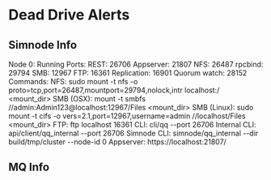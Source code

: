 # Dead Drive Alerts

## Simnode Info
Node 0:           Running
  Ports:
    REST:         26706
    Appserver:    21807
    NFS:          26487
    rpcbind:      29794
    SMB:          12967
    FTP:          16361
    Replication:  16901
    Quorum watch: 28152
  Commands:
    NFS:          sudo mount -t nfs -o proto=tcp,port=26487,mountport=29794,nolock,intr localhost:/ <mount_dir>
    SMB (OSX):    mount -t smbfs //admin:Admin123@localhost:12967/Files <mount_dir>
    SMB (Linux):  sudo mount -t cifs -o vers=2.1,port=12967,username=admin //localhost/Files <mount_dir>
    FTP:          ftp localhost 16361
    CLI:          cli/qq --port 26706
    Internal CLI: api/client/qq_internal --port 26706
    Simnode CLI:  simnode/qq_internal --dir build/tmp/cluster --node-id 0
    Appserver:    https://localhost:21807/

## MQ Info
